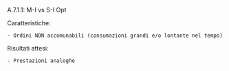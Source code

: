 A.7.1.1: M-I vs S-I Opt

Caratteristiche:

	- Ordini NON accomunabili (consumazioni grandi e/o lontante nel tempo)
	
Risultati attesi:
	
	- Prestazioni analoghe